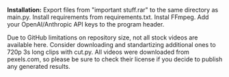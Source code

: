 **Installation:**
Export files from "important stuff.rar" to the same directory as main.py. 
Install requirements from requirements.txt.
Instal FFmpeg.
Add your OpenAI/Anthropic API keys to the program header.

Due to GitHub limitations on repository size, not all stock videos are available here. Consider downloading and standartizing additional ones to 720p 3s long clips with cut.py. All videos were downloaded from pexels.com, so please be sure to check their license if you decide to publish any generated results.
